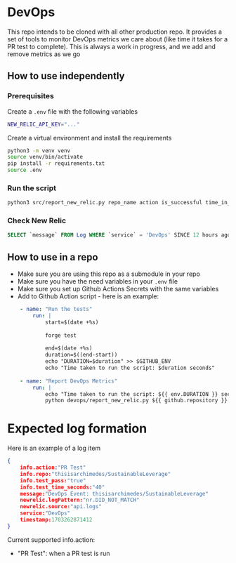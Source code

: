 # DevOps

This repo intends to be cloned with all other production repo. It provides a set of tools to monitor DevOps metrics we care about (like time it takes for a PR test to complete). This is always a work in progress, and we add and remove metrics as we go

## How to use independently

### Prerequisites

Create a `.env` file with the following variables

```bash
NEW_RELIC_API_KEY="..."
```

Create a virtual environment and install the requirements

```bash
python3 -m venv venv
source venv/bin/activate
pip install -r requirements.txt
source .env
```

### Run the script

```bash
python3 src/report_new_relic.py repo_name action is_successful time_in_seconds
```

### Check New Relic

```SQL
SELECT `message` FROM Log WHERE `service` = 'DevOps' SINCE 12 hours ago
```

## How to use in a repo

- Make sure you are using this repo as a submodule in your repo
- Make sure you have the need variables in your `.env` file
- Make sure you set up Github Actions Secrets with the same variables
- Add to Github Action script - here is an example:

```yaml
    - name: "Run the tests"
        run: |
            start=$(date +%s)
            
            forge test
            
            end=$(date +%s)
            duration=$((end-start))
            echo "DURATION=$duration" >> $GITHUB_ENV
            echo "Time taken to run the script: $duration seconds"
                
    - name: "Report DevOps Metrics"
        run: |
            echo "Time taken to run the script: ${{ env.DURATION }} seconds"
            python devops/report_new_relic.py ${{ github.repository }} "PR Test" "true" ${{ env.DURATION }}
```

# Expected log formation

Here is an example of a log item
```json
{
    info.action:"PR Test"
    info.repo:"thisisarchimedes/SustainableLeverage"
    info.test_pass:"true"
    info.test_time_seconds:"40"
    message:"DevOps Event: thisisarchimedes/SustainableLeverage"
    newrelic.logPattern:"nr.DID_NOT_MATCH"
    newrelic.source:"api.logs"
    service:"DevOps"
    timestamp:1703262871412
}
```

Current supported info.action:
- "PR Test": when a PR test is run